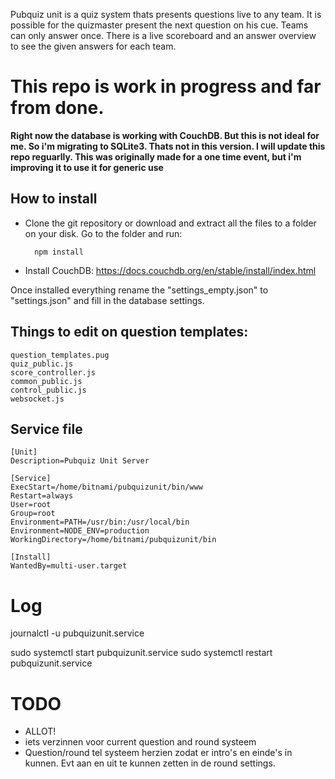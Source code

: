 
Pubquiz unit is a quiz system thats presents questions live to any team. It is possible for the quizmaster present the next question on his cue. Teams can only answer once. There is a live scoreboard and an answer overview to see the given answers for each team.

# This repo is work in progress and far from done.
**Right now the database is working with CouchDB. But this is not ideal for me. So i'm migrating to SQLite3. Thats not in this version. I will update this repo reguarlly. This was originally made for a one time event, but i'm improving it to use it for generic use**

## How to install
- Clone the git repository or download and extract all the files to a folder on your disk. Go to the folder and run:	

	    npm install
- Install CouchDB: https://docs.couchdb.org/en/stable/install/index.html

Once installed everything rename the "settings_empty.json" to "settings.json" and fill in the database settings.

## Things to edit on question templates:
	question_templates.pug
	quiz_public.js
	score_controller.js
	common_public.js
	control_public.js
	websocket.js

## Service file
	[Unit]
	Description=Pubquiz Unit Server

	[Service]
	ExecStart=/home/bitnami/pubquizunit/bin/www
	Restart=always
	User=root
	Group=root
	Environment=PATH=/usr/bin:/usr/local/bin
	Environment=NODE_ENV=production
	WorkingDirectory=/home/bitnami/pubquizunit/bin

	[Install]
	WantedBy=multi-user.target


# Log
journalctl -u pubquizunit.service

sudo systemctl start pubquizunit.service
sudo systemctl restart pubquizunit.service

# TODO
- ALLOT!
- iets verzinnen voor current question and round systeem
- Question/round tel systeem herzien zodat er intro's en einde's in kunnen.
    Evt aan en uit te kunnen zetten in de round settings.
